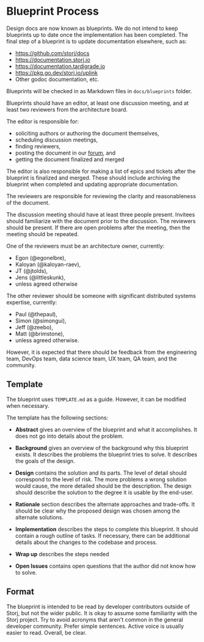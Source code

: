 # Blueprint Process

Design docs are now known as blueprints. We do not intend to keep blueprints up to date once
the implementation has been completed. The final step of a blueprint is to update documentation
elsewhere, such as:
 * https://github.com/storj/docs
 * https://documentation.storj.io
 * https://documentation.tardigrade.io
 * https://pkg.go.dev/storj.io/uplink
 * Other godoc documentation, etc.

Blueprints will be checked in as Markdown files in `docs/blueprints` folder.

Blueprints should have an editor, at least one discussion meeting, and at least two reviewers from the architecture board.

The editor is responsible for:
* soliciting authors or authoring the document themselves,
* scheduling discussion meetings,
* finding reviewers,
* posting the document in our [forum](https://forum.storj.io/c/engineer-amas/design-draft), and
* getting the document finalized and merged

The editor is also responsible for making a list of epics and tickets after the blueprint is finalized and merged. These should include archiving the blueprint when completed and updating appropriate documentation.

The reviewers are responsible for reviewing the clarity and reasonableness of the document.

The discussion meeting should have at least three people present. Invitees should familiarize with the document prior to the discussion. The reviewers should be present. If there are open problems after the meeting, then the meeting should be repeated.

One of the reviewers must be an architecture owner, currently:

* Egon (@egonelbre),
* Kaloyan (@kaloyan-raev),
* JT (@jtolds),
* Jens (@littleskunk),
* unless agreed otherwise

The other reviewer should be someone with significant distributed systems expertise, currently:

* Paul (@thepaul),
* Simon (@simongui),
* Jeff (@zeebo),
* Matt (@brimstone),
* unless agreed otherwise.

However, it is expected that there should be feedback from the engineering team, DevOps team, data science team, UX team, QA team, and the community.

## Template

The blueprint uses `TEMPLATE.md` as a guide. However, it can be modified when necessary.

The template has the following sections:

* **Abstract** gives an overview of the blueprint and what it accomplishes. It does not go into details about the problem.

* **Background** gives an overview of the background why this blueprint exists. It describes the problems the blueprint tries to solve. It describes the goals of the design.

* **Design** contains the solution and its parts. The level of detail should correspond to the level of risk. The more problems a wrong solution would cause, the more detailed should be the description. The design should describe the solution to the degree it is usable by the end-user.

* **Rationale** section describes the alternate approaches and trade-offs. It should be clear why the proposed design was chosen among the alternate solutions.

* **Implementation** describes the steps to complete this blueprint. It should contain a rough outline of tasks. If necessary, there can be additional details about the changes to the codebase and process.

* **Wrap up** describes the steps needed

* **Open Issues** contains open questions that the author did not know how to solve.

## Format

The blueprint is intended to be read by developer contributors outside of Storj, but not the wider public. It is okay to assume some familiarity with the Storj project. Try to avoid acronyms that aren't common in the general developer community. Prefer simple sentences. Active voice is usually easier to read. Overall, be clear.
